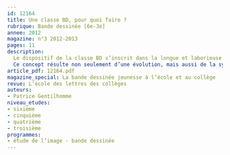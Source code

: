 ```yaml
---
id: 12164
title: Une classe BD, pour quoi faire ? 
rubrique: Bande dessinée [6e-3e]
annee: 2012
magazine: n°3 2012-2013
pages: 11
description: 
  Le dispositif de la classe BD s’inscrit dans la longue et laborieuse histoire de l’introduction de la BD à l’école.
  Ce concept résulte non seulement d’une évolution, mais aussi de la synthèse d’options d’enseignement : parenthèses pédagogiques, classe de découverte et projet transdisciplinaire. Ce dernier point, caractéristique de l’école élémentaire, trouve dans ce contexte toute sa place et toute sa légitimité…
article_pdf: 12164.pdf
magazine_special: La bande dessinée jeunesse à l’école et au collège
revue: L’école des lettres des collèges
auteurs:
- Patrice Gentilhomme
niveau_etudes:
- sixième
- cinquième
- quatrième
- troisième
programmes:
- étude de l’image - bande dessinée
---
```

